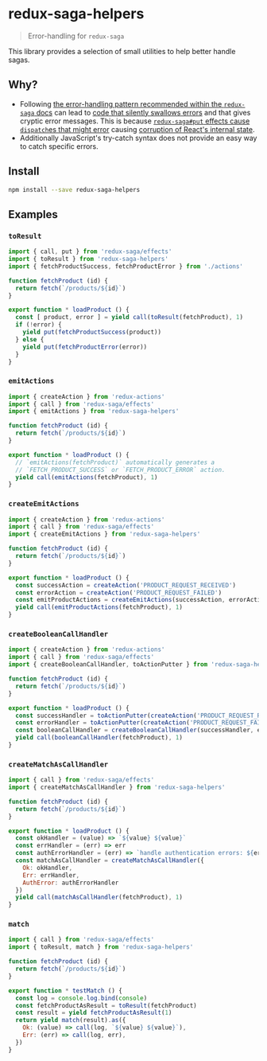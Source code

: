 # redux-saga-helpers
> Error-handling for `redux-saga`

This library provides a selection of small utilities to help better handle sagas.

## Why?

- Following [the error-handling pattern recommended within the `redux-saga` docs]((https://yelouafi.github.io/redux-saga/docs/basics/ErrorHandling.html)) can lead to [code that silently swallows errors](https://github.com/yelouafi/redux-saga/issues/521) and that gives cryptic error messages. This is because [`redux-saga#put` effects cause `dispatch`es that might error](https://twitter.com/dan_abramov/status/770914221638942720) causing [corruption of React's internal state](https://twitter.com/dan_abramov/status/770918163965997056).
- Additionally JavaScript's try-catch syntax does not provide an easy way to catch specific errors.

## Install

```sh
npm install --save redux-saga-helpers
```

## Examples

### `toResult`

```js
import { call, put } from 'redux-saga/effects'
import { toResult } from 'redux-saga-helpers'
import { fetchProductSuccess, fetchProductError } from './actions'

function fetchProduct (id) {
  return fetch(`/products/${id}`)
}

export function * loadProduct () {
  const [ product, error ] = yield call(toResult(fetchProduct), 1)
  if (!error) {
    yield put(fetchProductSuccess(product))
  } else {
    yield put(fetchProductError(error))
  }
}
```

### `emitActions`

```js
import { createAction } from 'redux-actions'
import { call } from 'redux-saga/effects'
import { emitActions } from 'redux-saga-helpers'

function fetchProduct (id) {
  return fetch(`/products/${id}`)
}

export function * loadProduct () {
  // `emitActions(fetchProduct)` automatically generates a
  // `FETCH_PRODUCT_SUCCESS` or `FETCH_PRODUCT_ERROR` action.
  yield call(emitActions(fetchProduct), 1)
}
```

### `createEmitActions`

```js
import { createAction } from 'redux-actions'
import { call } from 'redux-saga/effects'
import { createEmitActions } from 'redux-saga-helpers'

function fetchProduct (id) {
  return fetch(`/products/${id}`)
}

export function * loadProduct () {
  const successAction = createAction('PRODUCT_REQUEST_RECEIVED')
  const errorAction = createAction('PRODUCT_REQUEST_FAILED')
  const emitProductActions = createEmitActions(successAction, errorAction)
  yield call(emitProductActions(fetchProduct), 1)
}
```

### `createBooleanCallHandler`

```js
import { createAction } from 'redux-actions'
import { call } from 'redux-saga/effects'
import { createBooleanCallHandler, toActionPutter } from 'redux-saga-helpers'

function fetchProduct (id) {
  return fetch(`/products/${id}`)
}

export function * loadProduct () {
  const successHandler = toActionPutter(createAction('PRODUCT_REQUEST_RECEIVED'))
  const errorHandler = toActionPutter(createAction('PRODUCT_REQUEST_FAILED'))
  const booleanCallHandler = createBooleanCallHandler(successHandler, errorHandler)
  yield call(booleanCallHandler(fetchProduct), 1)
}
```

### `createMatchAsCallHandler`

```js
import { call } from 'redux-saga/effects'
import { createMatchAsCallHandler } from 'redux-saga-helpers'

function fetchProduct (id) {
  return fetch(`/products/${id}`)
}

export function * loadProduct () {
  const okHandler = (value) => `${value} ${value}`
  const errHandler = (err) => err
  const authErrorHandler = (err) => `handle authentication errors: ${err}`
  const matchAsCallHandler = createMatchAsCallHandler({
    Ok: okHandler,
    Err: errHandler,
    AuthError: authErrorHandler
  })
  yield call(matchAsCallHandler(fetchProduct), 1)
}
```

### `match`

```js
import { call } from 'redux-saga/effects'
import { toResult, match } from 'redux-saga-helpers'

function fetchProduct (id) {
  return fetch(`/products/${id}`)
}

export function * testMatch () {
  const log = console.log.bind(console)
  const fetchProductAsResult = toResult(fetchProduct)
  const result = yield fetchProductAsResult(1)
  return yield match(result).as({
    Ok: (value) => call(log, `${value} ${value}`),
    Err: (err) => call(log, err),
  })
}
```
